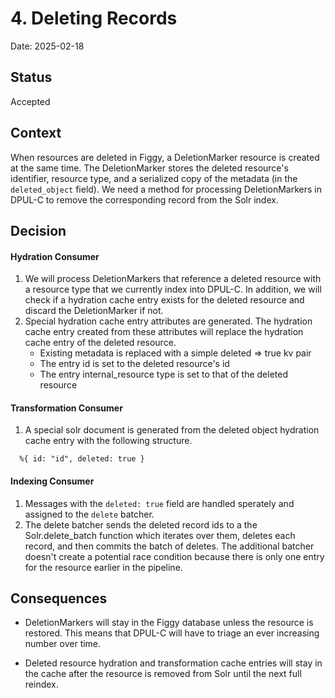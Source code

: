 # 4. Deleting Records

Date: 2025-02-18

## Status

Accepted

## Context

When resources are deleted in Figgy, a DeletionMarker resource is created at the
same time. The DeletionMarker stores the deleted resource's identifier,
resource type, and a serialized copy of the metadata (in the `deleted_object`
field). We need a method for processing DeletionMarkers in DPUL-C to remove the
corresponding record from the Solr index.

## Decision

#### Hydration Consumer

1. We will process DeletionMarkers that reference a deleted resource with a
resource type that we currently index into DPUL-C. In addition, we will check
if a hydration cache entry exists for the deleted resource and discard the 
DeletionMarker if not.
1. Special hydration cache entry attributes are generated. The hydration cache
   entry created from these attributes will replace the hydration cache entry of
   the deleted resource.
    -  Existing metadata is replaced with a simple deleted => true kv pair
    -  The entry id is set to the deleted resource's id
    -  The entry internal_resource type is set to that of the deleted resource

#### Transformation Consumer

1. A special solr document is generated from the deleted object hydration cache
entry with the following structure.
  ```
    %{ id: "id", deleted: true }
  ```

####  Indexing Consumer

1. Messages with the `deleted: true` field are handled sperately and assigned to
   the `delete` batcher.
1. The delete batcher sends the deleted record ids to a the Solr.delete_batch
   function which iterates over them, deletes each record, and then commits the
   batch of deletes. The additional batcher doesn't create a potential race
   condition because there is only one entry for the resource earlier in the
   pipeline.

## Consequences

- DeletionMarkers will stay in the Figgy database unless the resource is
restored. This means that DPUL-C will have to triage an ever increasing number
over time.

- Deleted resource hydration and transformation cache entries will stay in the
cache after the resource is removed from Solr until the next full reindex.
